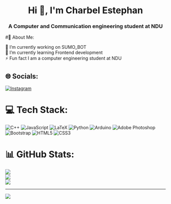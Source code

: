 <h1 align="center">Hi 👋, I'm Charbel Estephan</h1>
<h3 align="center">A Computer and Communication engineering student at NDU</h3>
#💫 About Me:

🔭 I’m currently working on SUMO_BOT <br>🌱 I’m currently learning Frontend development <br>⚡ Fun fact I am a computer engineering student at NDU 


## 🌐 Socials:
[![Instagram](https://img.shields.io/badge/Instagram-%23E4405F.svg?logo=Instagram&logoColor=white)](https://instagram.com/charbel_stephan) 

# 💻 Tech Stack:
![C++](https://img.shields.io/badge/c++-%2300599C.svg?style=plastic&logo=c%2B%2B&logoColor=white) ![JavaScript](https://img.shields.io/badge/javascript-%23323330.svg?style=plastic&logo=javascript&logoColor=%23F7DF1E) ![LaTeX](https://img.shields.io/badge/latex-%23008080.svg?style=plastic&logo=latex&logoColor=white) ![Python](https://img.shields.io/badge/python-3670A0?style=plastic&logo=python&logoColor=ffdd54) ![Arduino](https://img.shields.io/badge/-Arduino-00979D?style=plastic&logo=Arduino&logoColor=white) ![Adobe Photoshop](https://img.shields.io/badge/adobe%20photoshop-%2331A8FF.svg?style=plastic&logo=adobe%20photoshop&logoColor=white) ![Bootstrap](https://img.shields.io/badge/bootstrap-%238511FA.svg?style=plastic&logo=bootstrap&logoColor=white) ![HTML5](https://img.shields.io/badge/html5-%23E34F26.svg?style=plastic&logo=html5&logoColor=white) ![CSS3](https://img.shields.io/badge/css3-%231572B6.svg?style=plastic&logo=css3&logoColor=white)
# 📊 GitHub Stats:
![](https://github-readme-stats.vercel.app/api?username=charbelstephan12&theme=dark&hide_border=false&include_all_commits=true&count_private=true)<br/>
![](https://github-readme-streak-stats.herokuapp.com/?user=charbelstephan12&theme=dark&hide_border=false)<br/>
![](https://github-readme-stats.vercel.app/api/top-langs/?username=charbelstephan12&theme=dark&hide_border=false&include_all_commits=true&count_private=true&layout=compact)

---
[![](https://visitcount.itsvg.in/api?id=charbelstephan12&icon=0&color=0)](https://visitcount.itsvg.in)

<!-- Proudly created with GPRM ( https://gprm.itsvg.in ) -->
